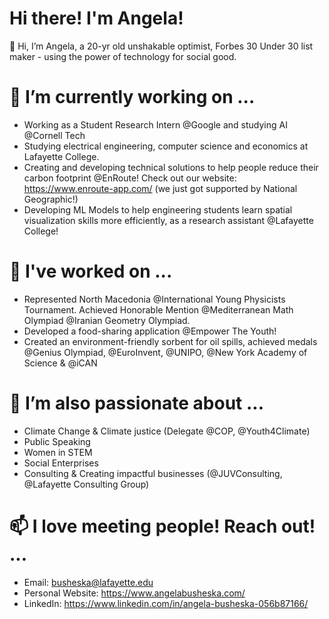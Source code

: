 # Hi there! I'm Angela!

👋 Hi, I’m Angela, a 20-yr old unshakable optimist, Forbes 30 Under 30 list maker - using the power of technology for social good. 

# 🌱 I’m currently working on ...
- Working as a Student Research Intern @Google and studying AI @Cornell Tech
- Studying electrical engineering, computer science and economics at Lafayette College.
- Creating and developing technical solutions to help people reduce their carbon footprint @EnRoute! Check out our website: https://www.enroute-app.com/ (we just got supported by National Geographic!)
- Developing ML Models to help engineering students learn spatial visualization skills more efficiently, as a research assistant @Lafayette College! 

# 👀 I've worked on ...
- Represented North Macedonia @International Young Physicists Tournament. Achieved Honorable Mention @Mediterranean Math Olympiad @Iranian Geometry Olympiad.
- Developed a food-sharing application @Empower The Youth!
- Created an environment-friendly sorbent for oil spills, achieved medals @Genius Olympiad, @EuroInvent, @UNIPO, @New York Academy of Science & @iCAN
 
# 💞️ I’m also passionate about ...
- Climate Change & Climate justice (Delegate @COP, @Youth4Climate)
- Public Speaking 
- Women in STEM
- Social Enterprises
- Consulting & Creating impactful businesses (@JUVConsulting, @Lafayette Consulting Group)

# 📫 I love meeting people! Reach out! ...
- Email: busheska@lafayette.edu 
- Personal Website: https://www.angelabusheska.com/
- LinkedIn: https://www.linkedin.com/in/angela-busheska-056b87166/

<!---
Angelaangie-ai/Angelaangie-ai is a ✨ special ✨ repository because its `README.md` (this file) appears on your GitHub profile.
You can click the Preview link to take a look at your changes.
--->
